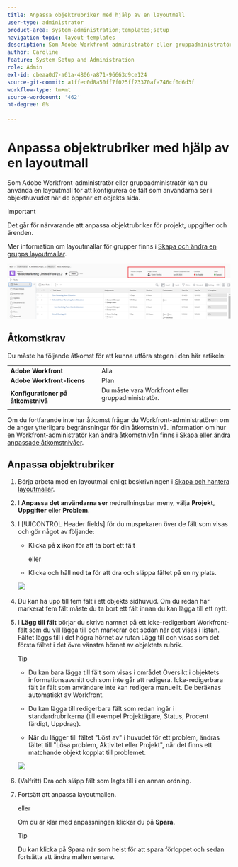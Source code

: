 ```yaml
---
title: Anpassa objektrubriker med hjälp av en layoutmall
user-type: administrator
product-area: system-administration;templates;setup
navigation-topic: layout-templates
description: Som Adobe Workfront-administratör eller gruppadministratör kan du använda en layoutmall för att konfigurera de fält som användarna ser i objekthuvudet när de öppnar ett objekts sida.
author: Caroline
feature: System Setup and Administration
role: Admin
exl-id: cbeaa0d7-a61a-4806-a871-96663d9ce124
source-git-commit: a1ffec0d8a50ff7f025ff23370afa746cf0d6d3f
workflow-type: tm+mt
source-wordcount: '462'
ht-degree: 0%

---
```


# Anpassa objektrubriker med hjälp av en layoutmall

Som Adobe Workfront-administratör eller gruppadministratör kan du använda en layoutmall för att konfigurera de fält som användarna ser i objekthuvudet när de öppnar ett objekts sida.

>[!IMPORTANT]
>
>Det går för närvarande att anpassa objektrubriker för projekt, uppgifter och ärenden.


Mer information om layoutmallar för grupper finns i [Skapa och ändra en grupps layoutmallar](../../manage-groups/work-with-group-objects/create-and-modify-a-groups-layout-templates.md).

![](assets/object-header-fields.png)

## Åtkomstkrav

Du måste ha följande åtkomst för att kunna utföra stegen i den här artikeln:


<table>
  <tr>
   <td><strong>Adobe Workfront</strong>
   </td>
   <td>Alla
   </td>
  </tr>
  <tr>
   <td><strong>Adobe Workfront-licens</strong>
   </td>
   <td>Plan
   </td>
  </tr>
  <tr>
   <td><strong>Konfigurationer på åtkomstnivå</strong>
   </td>
   <td>Du måste vara Workfront eller gruppadministratör.
<p>
   </td>
  </tr>
</table>

Om du fortfarande inte har åtkomst frågar du Workfront-administratören om de anger ytterligare begränsningar för din åtkomstnivå. Information om hur en Workfront-administratör kan ändra åtkomstnivån finns i [Skapa eller ändra anpassade åtkomstnivåer](../../add-users/configure-and-grant-access/create-modify-access-levels.md).

## Anpassa objektrubriker

1. Börja arbeta med en layoutmall enligt beskrivningen i [Skapa och hantera layoutmallar](../../customize-workfront/use-layout-templates/create-and-manage-layout-templates.md).
1. I **Anpassa det användarna ser** nedrullningsbar meny, välja **Projekt**, **Uppgifter** eller **Problem**.

   <!--when this will be possible for more than 3 objects, at production, make this more general: update the sentence above to say "select an object you want to customize in the Customize what users see drop-down menu). -->

1. I [!UICONTROL Header fields] för du muspekaren över de fält som visas och gör något av följande:
   * Klicka på **x** ikon för att ta bort ett fält

      eller

   * Klicka och håll ned **ta** för att dra och släppa fältet på en ny plats.

   <!--(NOTE: make sure the default names of these fields have not changed; otherwise, update screen shot)-->

   ![](assets/object-header-field-x-and-grab-icons-in-lt.png)

1. Du kan ha upp till fem fält i ett objekts sidhuvud.
Om du redan har markerat fem fält måste du ta bort ett fält innan du kan lägga till ett nytt.
1. I **Lägg till fält** börjar du skriva namnet på ett icke-redigerbart Workfront-fält som du vill lägga till och markerar det sedan när det visas i listan. Fältet läggs till i det högra hörnet av rutan Lägg till och visas som det första fältet i det övre vänstra hörnet av objektets rubrik.

   >[!TIP]
   >
   >* Du kan bara lägga till fält som visas i området Översikt i objektets informationsavsnitt och som inte går att redigera. Icke-redigerbara fält är fält som användare inte kan redigera manuellt. De beräknas automatiskt av Workfront.
   >
   >* Du kan lägga till redigerbara fält som redan ingår i standardrubrikerna (till exempel Projektägare, Status, Procent färdigt, Uppdrag).
   >
   >* När du lägger till fältet &quot;Löst av&quot; i huvudet för ett problem, ändras fältet till &quot;Lösa problem, Aktivitet eller Projekt&quot;, när det finns ett matchande objekt kopplat till problemet.



   ![](assets/add-field-to-header-in-lt-list.png)


1. (Valfritt) Dra och släpp fält som lagts till i en annan ordning.

1. Fortsätt att anpassa layoutmallen.

   eller

   Om du är klar med anpassningen klickar du på **Spara**.

   >[!TIP]
   >
   >Du kan klicka på Spara när som helst för att spara förloppet och sedan fortsätta att ändra mallen senare.

